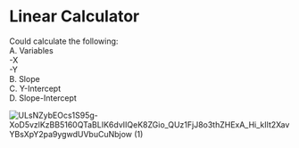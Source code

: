 # Linear Calculator
Could calculate the following: <br/>
A. Variables <br/>
    -X <br/>
    -Y <br/>
B. Slope <br/>
C. Y-Intercept <br/>
D. Slope-Intercept <br/>

![ULsNZybEOcs1S95g-XoD5vzlKzBB5160QTaBLIK6dvIIQeK8ZGio_QUz1FjJ8o3thZHExA_Hi_kIlt2XavYBsXpY2pa9ygwdUVbuCuNbjow (1)](https://github.com/mmichaell23/Linear-Equation-Calculator/assets/93141296/bdec7293-704a-4eb0-a9ae-e34ebdfc8fd5)